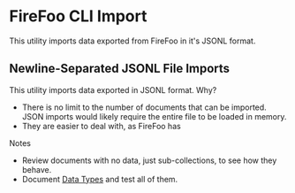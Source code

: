 # FireFoo CLI Import

This utility imports data exported from FireFoo in it's JSONL format.

## Newline-Separated JSONL File Imports

This utility imports data exported in JSONL format. Why?

- There is no limit to the number of documents that can be imported. JSON imports
  would likely require the entire file to be loaded in memory.
- They are easier to deal with, as FireFoo has

Notes

- Review documents with no data, just sub-collections, to see how they behave.
- Document [Data Types](https://www.firefoo.app/docs/firestore-export-import/collection-documents-export-json#data-types) and test all of them.
